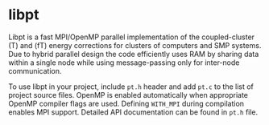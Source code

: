 # libpt

Libpt is a fast MPI/OpenMP parallel implementation of the coupled-cluster (T)
and (fT) energy corrections for clusters of computers and SMP systems. Due to
hybrid parallel design the code efficiently uses RAM by sharing data within a
single node while using message-passing only for inter-node communication.

To use libpt in your project, include `pt.h` header and add `pt.c` to the list
of project source files. OpenMP is enabled automatically when appropriate
OpenMP compiler flags are used. Defining `WITH_MPI` during compilation enables
MPI support. Detailed API documentation can be found in `pt.h` file.
